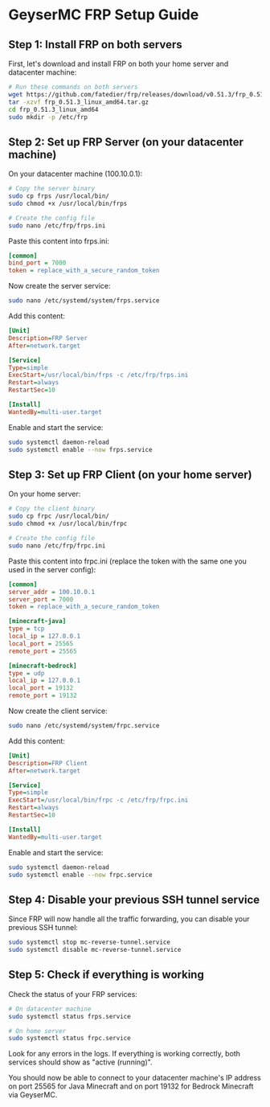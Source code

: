 # GeyserMC FRP Setup Guide

## Step 1: Install FRP on both servers

First, let's download and install FRP on both your home server and datacenter machine:

```bash
# Run these commands on both servers
wget https://github.com/fatedier/frp/releases/download/v0.51.3/frp_0.51.3_linux_amd64.tar.gz
tar -xzvf frp_0.51.3_linux_amd64.tar.gz
cd frp_0.51.3_linux_amd64
sudo mkdir -p /etc/frp
```

## Step 2: Set up FRP Server (on your datacenter machine)

On your datacenter machine (100.10.0.1):

```bash
# Copy the server binary
sudo cp frps /usr/local/bin/
sudo chmod +x /usr/local/bin/frps

# Create the config file
sudo nano /etc/frp/frps.ini
```

Paste this content into frps.ini:

```ini
[common]
bind_port = 7000
token = replace_with_a_secure_random_token
```

Now create the server service:

```bash
sudo nano /etc/systemd/system/frps.service
```

Add this content:

```ini
[Unit]
Description=FRP Server
After=network.target

[Service]
Type=simple
ExecStart=/usr/local/bin/frps -c /etc/frp/frps.ini
Restart=always
RestartSec=10

[Install]
WantedBy=multi-user.target
```

Enable and start the service:

```bash
sudo systemctl daemon-reload
sudo systemctl enable --now frps.service
```

## Step 3: Set up FRP Client (on your home server)

On your home server:

```bash
# Copy the client binary
sudo cp frpc /usr/local/bin/
sudo chmod +x /usr/local/bin/frpc

# Create the config file
sudo nano /etc/frp/frpc.ini
```

Paste this content into frpc.ini (replace the token with the same one you used in the server config):

```ini
[common]
server_addr = 100.10.0.1
server_port = 7000
token = replace_with_a_secure_random_token

[minecraft-java]
type = tcp
local_ip = 127.0.0.1
local_port = 25565
remote_port = 25565

[minecraft-bedrock]
type = udp
local_ip = 127.0.0.1
local_port = 19132
remote_port = 19132
```

Now create the client service:

```bash
sudo nano /etc/systemd/system/frpc.service
```

Add this content:

```ini
[Unit]
Description=FRP Client
After=network.target

[Service]
Type=simple
ExecStart=/usr/local/bin/frpc -c /etc/frp/frpc.ini
Restart=always
RestartSec=10

[Install]
WantedBy=multi-user.target
```

Enable and start the service:

```bash
sudo systemctl daemon-reload
sudo systemctl enable --now frpc.service
```

## Step 4: Disable your previous SSH tunnel service

Since FRP will now handle all the traffic forwarding, you can disable your previous SSH tunnel:

```bash
sudo systemctl stop mc-reverse-tunnel.service
sudo systemctl disable mc-reverse-tunnel.service
```

## Step 5: Check if everything is working

Check the status of your FRP services:

```bash
# On datacenter machine
sudo systemctl status frps.service

# On home server
sudo systemctl status frpc.service
```

Look for any errors in the logs. If everything is working correctly, both services should show as "active (running)".

You should now be able to connect to your datacenter machine's IP address on port 25565 for Java Minecraft and on port 19132 for Bedrock Minecraft via GeyserMC.
